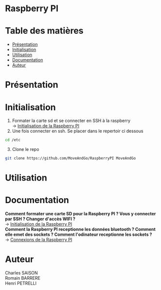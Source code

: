 # Raspberry PI
# Table des matières
- [Présentation](#pres)
- [Initialisation](#init)
- [Utilisation](#usage)
- [Documentation](#docu)
- [Auteur](#auteur)

# <a name="pres"/> Présentation


# <a name="init"/> Initialisation
1) Formater la carte sd et se connecter en SSH à la raspberry<br>
-> [Initialisation de la Raspberry PI](https://github.com/HandiMouv/Presentation-Generale/blob/main/DOCUMENTATION/Configuration%20Raspberry%20PI.pdf)<br>
2) Une fois connecter en ssh. Se placer dans le repertoir ci dessous<br>
```bash
cd /etc
```
3) Clone le repo<br>
```bash
git clone https://github.com/MoveAndGo/RaspberryPI MoveAndGo
```

# <a name="usage"/> Utilisation


# <a name="docu"/> Documentation
**Comment formater une carte SD pour la Raspberry PI ? Vous y connecter par SSH ? Changer d'accès WIFI ?**<br>
-> [Initialisation de la Raspberry PI](https://github.com/HandiMouv/Presentation-Generale/blob/main/DOCUMENTATION/Configuration%20Raspberry%20PI.pdf)<br>
**Comment la Raspberry PI receptionne les données bluetooth ? Comment elle emet des sockets ? Comment l'odinateur receptionne les sockets ?**<br>
-> [Connexions de la Raspberry PI](https://github.com/MoveAndGo/Presentation-Generale/blob/main/DOCUMENTATION/Connexions%20Raspberry%20PI.pdf)

# <a name="auteur"/> Auteur
Charles SAISON<br>
Romain BARRERE<br>
Henri PETRELLI<br>
